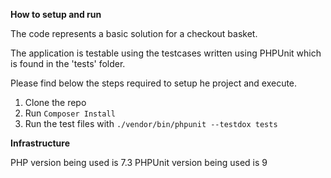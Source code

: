 **How to setup and run**

The code represents a basic solution for a checkout basket.

The application is testable using the testcases written using PHPUnit which is found in the 'tests' folder.

Please find below the steps required to setup he project and execute.

1. Clone the repo
2. Run ```Composer Install```
3. Run the test files with ```./vendor/bin/phpunit --testdox tests```

**Infrastructure**

PHP version being used is 7.3
PHPUnit version being used is 9
